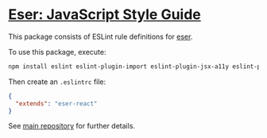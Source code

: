 # [Eser: JavaScript Style Guide](https://github.com/eserozvataf/eser)

This package consists of ESLint rule definitions for [eser](https://github.com/eserozvataf/eser).

To use this package, execute:

```sh
npm install eslint eslint-plugin-import eslint-plugin-jsx-a11y eslint-plugin-react eslint-plugin-react-hooks eslint-config-eser-react --save-dev
```

Then create an `.eslintrc` file:

```json
{
  "extends": "eser-react"
}
```

See [main repository](https://github.com/eserozvataf/eser) for further details.
